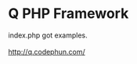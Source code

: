 Q PHP Framework
=

index.php got examples.
<br />
<br />
<a href="http://q.codephun.com/" target="_blank">http://q.codephun.com/</a>
